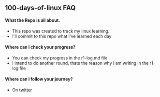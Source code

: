 ## 100-days-of-linux FAQ

#### What the Repo is all about.
- This repo was created to track my linux learning. 
- I'll commit to this repo what I've learned each day

#### Where can I check your progress?
- You can check my progress in the r1-log.md file
- I intend to do another round, thats the reason why I am writing in the r1-log file

#### Where can I follow your journey?
- On [twitter](https://twitter.com/charles_gobina)
